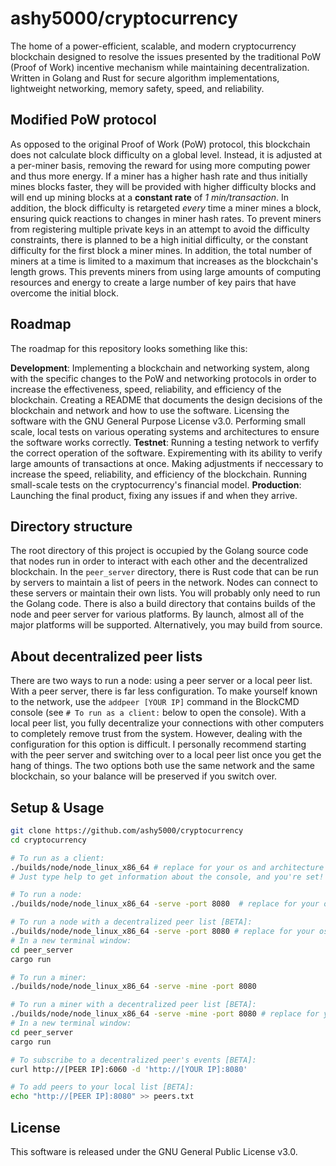 # ashy5000/cryptocurrency
The home of a power-efficient, scalable, and modern cryptocurrency blockchain designed to resolve the issues presented by the traditional PoW (Proof of Work) incentive mechanism while maintaining decentralization. Written in Golang and Rust for secure algorithm implementations, lightweight networking, memory safety, speed, and reliability.

## Modified PoW protocol
As opposed to the original Proof of Work (PoW) protocol, this blockchain does not calculate block difficulty on a global level. Instead, it is adjusted at a per-miner basis, removing the reward for using more computing power and thus more energy. If a miner has a higher hash rate and thus initially mines blocks faster, they will be provided with higher difficulty blocks and will end up mining blocks at a **constant rate** of *1 min/transaction*. In addition, the block difficulty is retargeted *every* time a miner mines a block, ensuring quick reactions to changes in miner hash rates. To prevent miners from registering multiple private keys in an attempt to avoid the difficulty constraints, there is planned to be a high initial difficulty, or the constant difficulty for the first block a miner mines. In addition, the total number of miners at a time is limited to a maximum that increases as the blockchain's length grows. This prevents miners from using large amounts of computing resources and energy to create a large number of key pairs that have overcome the initial block.

## Roadmap
The roadmap for this repository looks something like this:

**Development**: Implementing a blockchain and networking system, along with the specific changes to the PoW and networking protocols in order to increase the effectiveness, speed, reliability, and efficiency of the blockchain. Creating a README that documents the design decisions of the blockchain and network and how to use the software. Licensing the software with the GNU General Purpose License v3.0. Performing small scale, local tests on various operating systems and architectures to ensure the software works correctly.
**Testnet**: Running a testing network to verfify the correct operation of the software. Expirementing with its ability to verify large amounts of transactions at once. Making adjustments if neccessary to increase the speed, reliability, and efficiency of the blockchain. Running small-scale tests on the cryptocurrency's financial model.
**Production**: Launching the final product, fixing any issues if and when they arrive.

## Directory structure
The root directory of this project is occupied by the Golang source code that nodes run in order to interact with each other and the decentralized blockchain. In the ```peer_server``` directory, there is Rust code that can be run by servers to maintain a list of peers in the network. Nodes can connect to these servers or maintain their own lists. You will probably only need to run the Golang code. There is also a build directory that contains builds of the node and peer server for various platforms. By launch, almost all of the major platforms will be supported. Alternatively, you may build from source.

## About decentralized peer lists
There are two ways to run a node: using a peer server or a local peer list. With a peer server, there is far less configuration. To make yourself known to the network, use the `addpeer [YOUR IP]` command in the BlockCMD console (see `# To run as a client:` below to open the console). With a local peer list, you fully decentralize your connections with other computers to completely remove trust from the system. However, dealing with the configuration for this option is difficult. I personally recommend starting with the peer server and switching over to a local peer list once you get the hang of things. The two options both use the same network and the same blockchain, so your balance will be preserved if you switch over.

## Setup & Usage
```bash
git clone https://github.com/ashy5000/cryptocurrency
cd cryptocurrency

# To run as a client:
./builds/node/node_linux_x86_64 # replace for your os and architecture
# Just type help to get information about the console, and you're set!

# To run a node:
./builds/node/node_linux_x86_64 -serve -port 8080  # replace for your os and architecture

# To run a node with a decentralized peer list [BETA]:
./builds/node/node_linux_x86_64 -serve -port 8080 # replace for your os and architecture
# In a new terminal window:
cd peer_server
cargo run

# To run a miner:
./builds/node/node_linux_x86_64 -serve -mine -port 8080

# To run a miner with a decentralized peer list [BETA]:
./builds/node/node_linux_x86_64 -serve -mine -port 8080 # replace for your os and architecture
# In a new terminal window:
cd peer_server
cargo run

# To subscribe to a decentralized peer's events [BETA]:
curl http://[PEER IP]:6060 -d 'http://[YOUR IP]:8080'

# To add peers to your local list [BETA]:
echo "http://[PEER IP]:8080" >> peers.txt
```

## License
This software is released under the GNU General Public License v3.0.
